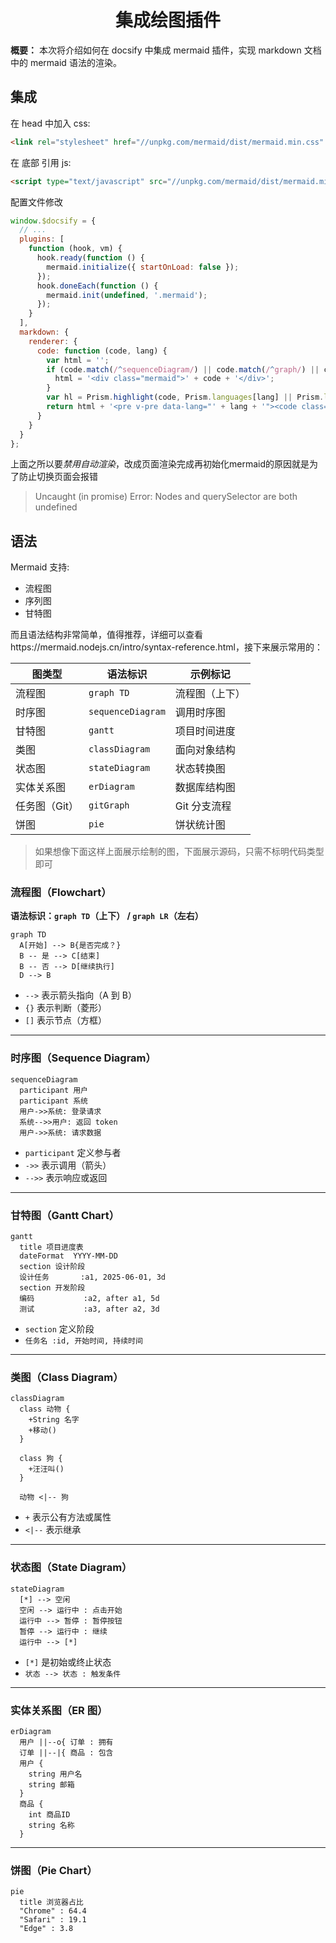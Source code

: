 <h1 align="center" id="集成绘图插件">集成绘图插件</h1>

**概要：** 本次将介绍如何在 docsify 中集成 mermaid 插件，实现 markdown 文档中的 mermaid 语法的渲染。



## 集成

在 head 中加入 css:

```html
<link rel="stylesheet" href="//unpkg.com/mermaid/dist/mermaid.min.css" />
```


在 底部 引用 js:

```html
<script type="text/javascript" src="//unpkg.com/mermaid/dist/mermaid.min.js"></script>
```


配置文件修改

```js
window.$docsify = {
  // ...
  plugins: [
    function (hook, vm) {
      hook.ready(function () {
        mermaid.initialize({ startOnLoad: false });
      });
      hook.doneEach(function () {
        mermaid.init(undefined, '.mermaid');
      });
    }
  ],
  markdown: {
    renderer: {
      code: function (code, lang) {
        var html = '';
        if (code.match(/^sequenceDiagram/) || code.match(/^graph/) || code.match(/^gantt/)) {
          html = '<div class="mermaid">' + code + '</div>';
        }
        var hl = Prism.highlight(code, Prism.languages[lang] || Prism.languages.markup);
        return html + '<pre v-pre data-lang="' + lang + '"><code class="lang-' + lang + '">' + hl + '</code></pre>';
      }
    }
  }
};
```



上面之所以要*禁用自动渲染*，改成页面渲染完成再初始化mermaid的原因就是为了防止切换页面会报错

> Uncaught (in promise) Error: Nodes and querySelector are both undefined

### 

## 语法

Mermaid 支持:

- 流程图
- 序列图
- 甘特图

而且语法结构非常简单，值得推荐，详细可以查看https://mermaid.nodejs.cn/intro/syntax-reference.html，接下来展示常用的：

| 图类型        | 语法标识          | 示例标记       |
| ------------- | ----------------- | -------------- |
| 流程图        | `graph TD`        | 流程图（上下） |
| 时序图        | `sequenceDiagram` | 调用时序图     |
| 甘特图        | `gantt`           | 项目时间进度   |
| 类图          | `classDiagram`    | 面向对象结构   |
| 状态图        | `stateDiagram`    | 状态转换图     |
| 实体关系图    | `erDiagram`       | 数据库结构图   |
| 任务图（Git） | `gitGraph`        | Git 分支流程   |
| 饼图          | `pie`             | 饼状统计图     |


> 如果想像下面这样上面展示绘制的图，下面展示源码，只需不标明代码类型即可

###  流程图（Flowchart）

**语法标识：`graph TD`（上下） / `graph LR`（左右）**

```
graph TD
  A[开始] --> B{是否完成？}
  B -- 是 --> C[结束]
  B -- 否 --> D[继续执行]
  D --> B
```

- `-->` 表示箭头指向（A 到 B）
- `{}` 表示判断（菱形）
- `[]` 表示节点（方框）

------

### 时序图（Sequence Diagram）

```
sequenceDiagram
  participant 用户
  participant 系统
  用户->>系统: 登录请求
  系统-->>用户: 返回 token
  用户->>系统: 请求数据
```

- `participant` 定义参与者
- `->>` 表示调用（箭头）
- `-->>` 表示响应或返回

------

###  甘特图（Gantt Chart）

```
gantt
  title 项目进度表
  dateFormat  YYYY-MM-DD
  section 设计阶段
  设计任务       :a1, 2025-06-01, 3d
  section 开发阶段
  编码           :a2, after a1, 5d
  测试           :a3, after a2, 3d
```

- `section` 定义阶段
- `任务名 :id, 开始时间, 持续时间`

------

### 类图（Class Diagram）

```
classDiagram
  class 动物 {
    +String 名字
    +移动()
  }

  class 狗 {
    +汪汪叫()
  }

  动物 <|-- 狗
```

- `+` 表示公有方法或属性
- `<|--` 表示继承

------

### 状态图（State Diagram）

```
stateDiagram
  [*] --> 空闲
  空闲 --> 运行中 : 点击开始
  运行中 --> 暂停 : 暂停按钮
  暂停 --> 运行中 : 继续
  运行中 --> [*]
```

- `[*]` 是初始或终止状态
- `状态 --> 状态 : 触发条件`

------

###  实体关系图（ER 图）

```
erDiagram
  用户 ||--o{ 订单 : 拥有
  订单 ||--|{ 商品 : 包含
  用户 {
    string 用户名
    string 邮箱
  }
  商品 {
    int 商品ID
    string 名称
  }
```

------

### 饼图（Pie Chart）

```
pie
  title 浏览器占比
  "Chrome" : 64.4
  "Safari" : 19.1
  "Edge" : 3.8
```
